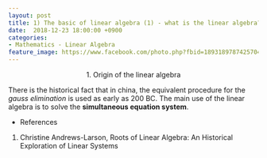 ```yaml
---
layout: post
title: 1) The basic of linear algebra (1) - what is the linear algebra?
date:  2018-12-23 18:00:00 +0900
categories:
- Mathematics - Linear Algebra
feature_image: https://www.facebook.com/photo.php?fbid=1893189787425704&set=a.1893187554092594&type=3&theater
---
```


<center>1. Origin of the linear algebra</center>

There is the historical fact that in china, the equivalent procedure for the *gauss elimination* is used as early as 200 BC. The main use of the linear algebra is to solve the **simultaneous equation system**. 






* References

1. Christine Andrews-Larson, Roots of Linear Algebra: An Historical Exploration of Linear Systems
